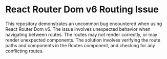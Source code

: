 # React Router Dom v6 Routing Issue

This repository demonstrates an uncommon bug encountered when using React Router Dom v6.  The issue involves unexpected behavior when navigating between routes.  The routes may not render correctly, or may render unexpected components. The solution involves verifying the route paths and components in the Routes component, and checking for any conflicting routes.